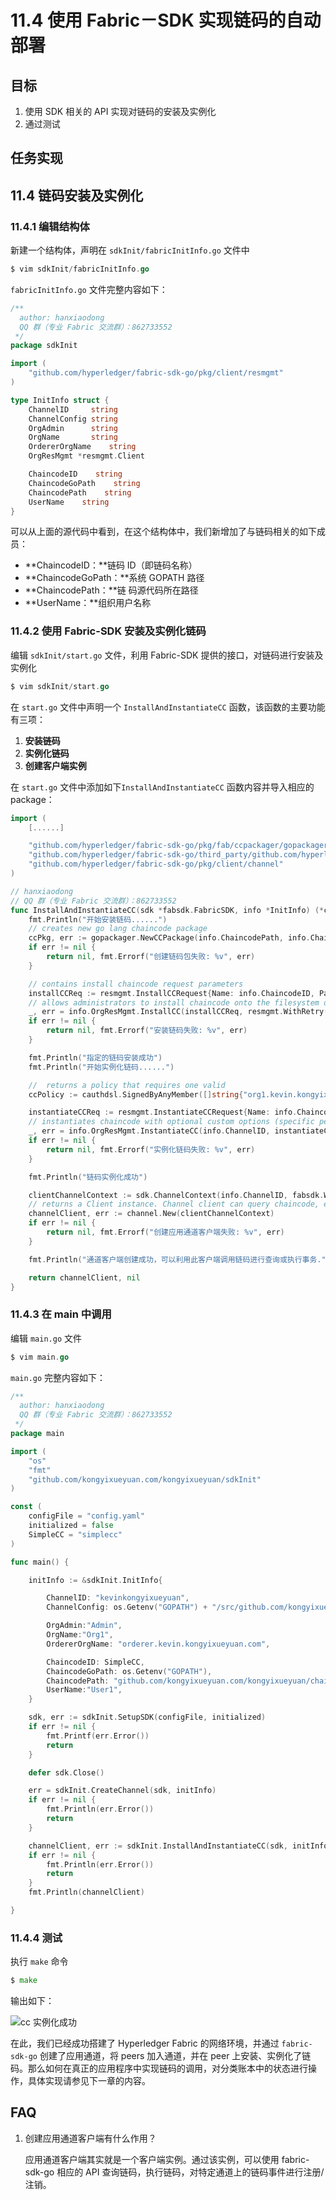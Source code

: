 # 11.4 使用 Fabric－SDK 实现链码的自动部署

## 目标

1.  使用 SDK 相关的 API 实现对链码的安装及实例化
2.  通过测试

## 任务实现

## 11.4 链码安装及实例化

### 11.4.1 编辑结构体

新建一个结构体，声明在 `sdkInit/fabricInitInfo.go` 文件中

```go
$ vim sdkInit/fabricInitInfo.go 
```

`fabricInitInfo.go` 文件完整内容如下：

```go
/**
  author: hanxiaodong
  QQ 群（专业 Fabric 交流群）：862733552
 */
package sdkInit

import (
    "github.com/hyperledger/fabric-sdk-go/pkg/client/resmgmt"
)

type InitInfo struct {
    ChannelID     string
    ChannelConfig string
    OrgAdmin      string
    OrgName       string
    OrdererOrgName    string
    OrgResMgmt *resmgmt.Client

    ChaincodeID    string
    ChaincodeGoPath    string
    ChaincodePath    string
    UserName    string
} 
```

可以从上面的源代码中看到，在这个结构体中，我们新增加了与链码相关的如下成员：

*   **ChaincodeID：**链码 ID（即链码名称）
*   **ChaincodeGoPath：**系统 GOPATH 路径
*   **ChaincodePath：**链 码源代码所在路径
*   **UserName：**组织用户名称

### 11.4.2 使用 Fabric-SDK 安装及实例化链码

编辑 `sdkInit/start.go` 文件，利用 Fabric-SDK 提供的接口，对链码进行安装及实例化

```go
$ vim sdkInit/start.go 
```

在 `start.go` 文件中声明一个 `InstallAndInstantiateCC` 函数，该函数的主要功能有三项：

1.  **安装链码**
2.  **实例化链码**
3.  **创建客户端实例**

在 `start.go` 文件中添加如下`InstallAndInstantiateCC` 函数内容并导入相应的 package：

```go
import (
    [......]

    "github.com/hyperledger/fabric-sdk-go/pkg/fab/ccpackager/gopackager"
    "github.com/hyperledger/fabric-sdk-go/third_party/github.com/hyperledger/fabric/common/cauthdsl"
    "github.com/hyperledger/fabric-sdk-go/pkg/client/channel"
)

// hanxiaodong
// QQ 群（专业 Fabric 交流群）：862733552
func InstallAndInstantiateCC(sdk *fabsdk.FabricSDK, info *InitInfo) (*channel.Client, error) {
    fmt.Println("开始安装链码......")
    // creates new go lang chaincode package
    ccPkg, err := gopackager.NewCCPackage(info.ChaincodePath, info.ChaincodeGoPath)
    if err != nil {
        return nil, fmt.Errorf("创建链码包失败: %v", err)
    }

    // contains install chaincode request parameters
    installCCReq := resmgmt.InstallCCRequest{Name: info.ChaincodeID, Path: info.ChaincodePath, Version: ChaincodeVersion, Package: ccPkg}
    // allows administrators to install chaincode onto the filesystem of a peer
    _, err = info.OrgResMgmt.InstallCC(installCCReq, resmgmt.WithRetry(retry.DefaultResMgmtOpts))
    if err != nil {
        return nil, fmt.Errorf("安装链码失败: %v", err)
    }

    fmt.Println("指定的链码安装成功")
    fmt.Println("开始实例化链码......")

    //  returns a policy that requires one valid
    ccPolicy := cauthdsl.SignedByAnyMember([]string{"org1.kevin.kongyixueyuan.com"})

    instantiateCCReq := resmgmt.InstantiateCCRequest{Name: info.ChaincodeID, Path: info.ChaincodePath, Version: ChaincodeVersion, Args: [][]byte{[]byte("init")}, Policy: ccPolicy}
    // instantiates chaincode with optional custom options (specific peers, filtered peers, timeout). If peer(s) are not specified
    _, err = info.OrgResMgmt.InstantiateCC(info.ChannelID, instantiateCCReq, resmgmt.WithRetry(retry.DefaultResMgmtOpts))
    if err != nil {
        return nil, fmt.Errorf("实例化链码失败: %v", err)
    }

    fmt.Println("链码实例化成功")

    clientChannelContext := sdk.ChannelContext(info.ChannelID, fabsdk.WithUser(info.UserName), fabsdk.WithOrg(info.OrgName))
    // returns a Client instance. Channel client can query chaincode, execute chaincode and register/unregister for chaincode events on specific channel.
    channelClient, err := channel.New(clientChannelContext)
    if err != nil {
        return nil, fmt.Errorf("创建应用通道客户端失败: %v", err)
    }

    fmt.Println("通道客户端创建成功，可以利用此客户端调用链码进行查询或执行事务.")

    return channelClient, nil
} 
```

### 11.4.3 在 main 中调用

编辑 `main.go` 文件

```go
$ vim main.go 
```

`main.go` 完整内容如下：

```go
/**
  author: hanxiaodong
  QQ 群（专业 Fabric 交流群）：862733552
 */
package main

import (
    "os"
    "fmt"
    "github.com/kongyixueyuan.com/kongyixueyuan/sdkInit"
)

const (
    configFile = "config.yaml"
    initialized = false
    SimpleCC = "simplecc"
)

func main() {

    initInfo := &sdkInit.InitInfo{

        ChannelID: "kevinkongyixueyuan",
        ChannelConfig: os.Getenv("GOPATH") + "/src/github.com/kongyixueyuan.com/kongyixueyuan/fixtures/artifacts/channel.tx",

        OrgAdmin:"Admin",
        OrgName:"Org1",
        OrdererOrgName: "orderer.kevin.kongyixueyuan.com",

        ChaincodeID: SimpleCC,
        ChaincodeGoPath: os.Getenv("GOPATH"),
        ChaincodePath: "github.com/kongyixueyuan.com/kongyixueyuan/chaincode/",
        UserName:"User1",
    }

    sdk, err := sdkInit.SetupSDK(configFile, initialized)
    if err != nil {
        fmt.Printf(err.Error())
        return
    }

    defer sdk.Close()

    err = sdkInit.CreateChannel(sdk, initInfo)
    if err != nil {
        fmt.Println(err.Error())
        return
    }

    channelClient, err := sdkInit.InstallAndInstantiateCC(sdk, initInfo)
    if err != nil {
        fmt.Println(err.Error())
        return
    }
    fmt.Println(channelClient)

} 
```

### 11.4.4 测试

执行 `make` 命令

```go
$ make 
```

输出如下：

![cc 实例化成功](img/c603e7f3f2ae69b5386f60d18325974e.jpg)

在此，我们已经成功搭建了 Hyperledger Fabric 的网络环境，并通过 `fabric-sdk-go` 创建了应用通道，将 peers 加入通道，并在 peer 上安装、实例化了链码。那么如何在真正的应用程序中实现链码的调用，对分类账本中的状态进行操作，具体实现请参见下一章的内容。

## FAQ

1.  创建应用通道客户端有什么作用？

    应用通道客户端其实就是一个客户端实例。通过该实例，可以使用 fabric-sdk-go 相应的 API 查询链码，执行链码，对特定通道上的链码事件进行注册/注销。
